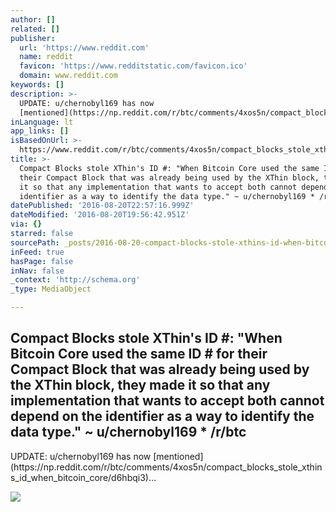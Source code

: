 ```yaml
---
author: []
related: []
publisher:
  url: 'https://www.reddit.com'
  name: reddit
  favicon: 'https://www.redditstatic.com/favicon.ico'
  domain: www.reddit.com
keywords: []
description: >-
  UPDATE: u/chernobyl169 has now
  [mentioned](https://np.reddit.com/r/btc/comments/4xos5n/compact_blocks_stole_xthins_id_when_bitcoin_core/d6hbqi3)...
inLanguage: lt
app_links: []
isBasedOnUrl: >-
  https://www.reddit.com/r/btc/comments/4xos5n/compact_blocks_stole_xthins_id_when_bitcoin_core/
title: >-
  Compact Blocks stole XThin's ID #: "When Bitcoin Core used the same ID # for
  their Compact Block that was already being used by the XThin block, they made
  it so that any implementation that wants to accept both cannot depend on the
  identifier as a way to identify the data type." ~ u/chernobyl169 * /r/btc
datePublished: '2016-08-20T22:57:16.999Z'
dateModified: '2016-08-20T19:56:42.951Z'
via: {}
starred: false
sourcePath: _posts/2016-08-20-compact-blocks-stole-xthins-id-when-bitcoin-core-used-t.md
inFeed: true
hasPage: false
inNav: false
_context: 'http://schema.org'
_type: MediaObject

---
```

<article style=""><h1>Compact Blocks stole XThin's ID #: "When Bitcoin Core used the same ID # for their Compact Block that was already being used by the XThin block, they made it so that any implementation that wants to accept both cannot depend on the identifier as a way to identify the data type." ~ u/chernobyl169 * /r/btc</h1><p>UPDATE: u/chernobyl169 has now [mentioned](https://np.reddit.com/r/btc/comments/4xos5n/compact_blocks_stole_xthins_id_when_bitcoin_core/d6hbqi3)...</p><img src="https://www.redditstatic.com/icon.png" /></article>